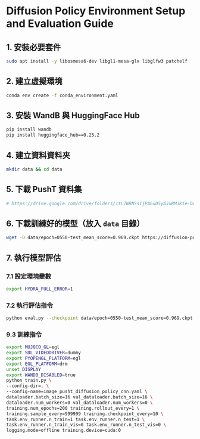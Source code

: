 # Diffusion Policy Environment Setup and Evaluation Guide

## 1. 安裝必要套件
```bash
sudo apt install -y libosmesa6-dev libgl1-mesa-glx libglfw3 patchelf
```

## 2. 建立虛擬環境
```bash
conda env create -f conda_environment.yaml
```

## 3. 安裝 WandB 與 HuggingFace Hub
```bash
pip install wandb
pip install huggingface_hub==0.25.2
```

## 4. 建立資料資料夾
```bash
mkdir data && cd data
```

## 5. 下載 PushT 資料集
```bash
# https://drive.google.com/drive/folders/1tL7WRNSsIjPAGuD5yAJuRMJKIe-DAz0J
```

## 6. 下載訓練好的模型（放入 `data` 目錄）
```bash
wget -O data/epoch=0550-test_mean_score=0.969.ckpt https://diffusion-policy.cs.columbia.edu/data/experiments/low_dim/pusht/diffusion_policy_cnn/train_0/checkpoints/epoch=0550-test_mean_score=0.969.ckpt
```

## 7. 執行模型評估

### 7.1 設定環境變數
```bash
export HYDRA_FULL_ERROR=1
```

### 7.2 執行評估指令
```bash
python eval.py --checkpoint data/epoch=0550-test_mean_score=0.969.ckpt --output_dir data/pusht_eval_output
```


### 9.3 訓練指令

```bash
export MUJOCO_GL=egl
export SDL_VIDEODRIVER=dummy
export PYOPENGL_PLATFORM=egl
export EGL_PLATFORM=drm
unset DISPLAY
export WANDB_DISABLED=true
python train.py \
--config-dir=. \
--config-name=image_pusht_diffusion_policy_cnn.yaml \
dataloader.batch_size=16 val_dataloader.batch_size=16 \
dataloader.num_workers=0 val_dataloader.num_workers=0 \
training.num_epochs=200 training.rollout_every=1 \
training.sample_every=999999 training.checkpoint_every=10 \
task.env_runner.n_train=1 task.env_runner.n_test=1 \
task.env_runner.n_train_vis=0 task.env_runner.n_test_vis=0 \
logging.mode=offline training.device=cuda:0
```